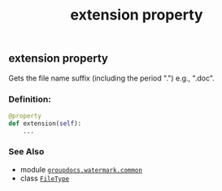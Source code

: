 ﻿---
title: extension property
second_title: GroupDocs.Watermark for Python via .NET API References
description: 
type: docs
url: /python-net/groupdocs.watermark.common/filetype/extension/
is_root: false
weight: 640
---

## extension property


Gets the file name suffix (including the period ".") e.g., ".doc".
### Definition:
```python
@property
def extension(self):
    ...
```

### See Also
* module [`groupdocs.watermark.common`](../../)
* class [`FileType`](/watermark/python-net/groupdocs.watermark.common/filetype)
